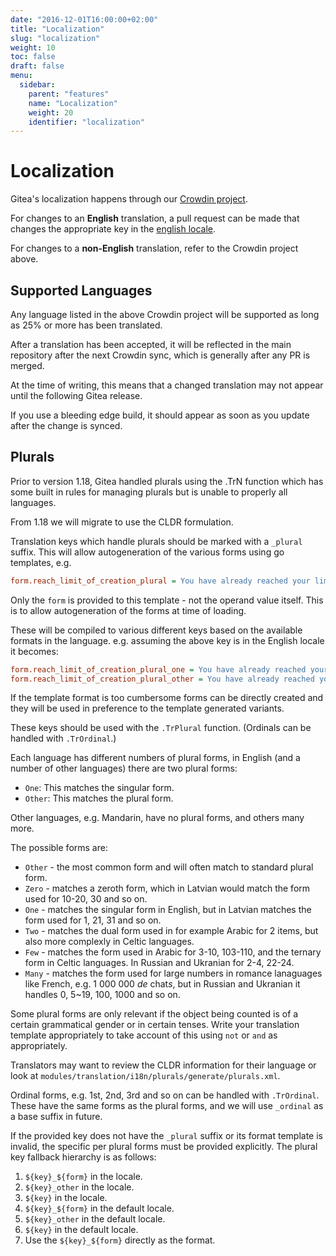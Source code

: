 ```yaml
---
date: "2016-12-01T16:00:00+02:00"
title: "Localization"
slug: "localization"
weight: 10
toc: false
draft: false
menu:
  sidebar:
    parent: "features"
    name: "Localization"
    weight: 20
    identifier: "localization"
---
```


# Localization

Gitea's localization happens through our [Crowdin project](https://crowdin.com/project/gitea).

For changes to an **English** translation, a pull request can be made that changes the appropriate key in
the [english locale](https://github.com/go-gitea/gitea/blob/master/options/locale/locale_en-US.ini).

For changes to a **non-English** translation, refer to the Crowdin project above.

## Supported Languages

Any language listed in the above Crowdin project will be supported as long as 25% or more has been translated.

After a translation has been accepted, it will be reflected in the main repository after the next Crowdin sync, which is generally after any PR is merged.

At the time of writing, this means that a changed translation may not appear until the following Gitea release.

If you use a bleeding edge build, it should appear as soon as you update after the change is synced.

## Plurals

Prior to version 1.18, Gitea handled plurals using the .TrN function which has some
built in rules for managing plurals but is unable to properly all languages.

From 1.18 we will migrate to use the CLDR formulation.

Translation keys which handle plurals should be marked with a `_plural` suffix. This
will allow autogeneration of the various forms using go templates, e.g.

```ini
form.reach_limit_of_creation_plural = You have already reached your limit of %d {{if .One}}repository{{else}}repositories{{end}}.
```

Only the `form` is provided to this template - not the operand value itself. This is to allow autogeneration of the forms at time of loading.

These will be compiled to various different keys based on the available formats in the
language. e.g. assuming the above key is in the English locale it becomes:

```ini
form.reach_limit_of_creation_plural_one = You have already reached your limit of %d repository.
form.reach_limit_of_creation_plural_other = You have already reached your limit of %d repositories.

```

If the template format is too cumbersome forms can be directly created and they will
be used in preference to the template generated variants.

These keys should be used with the `.TrPlural` function. (Ordinals can be handled with `.TrOrdinal`.)

Each language has different numbers of plural forms, in English (and a number of other
languages) there are two plural forms:

* `One`: This matches the singular form.
* `Other`: This matches the plural form.

Other languages, e.g. Mandarin, have no plural forms, and others many more.

The possible forms are:

* `Other` - the most common form and will often match to standard plural form.
* `Zero` - matches a zeroth form, which in Latvian would match the form used for 10-20, 30 and so on.
* `One` - matches the singular form in English, but in Latvian matches the form used for 1, 21, 31 and so on.
* `Two` - matches the dual form used in for example Arabic for 2 items, but also more complexly in Celtic languages.
* `Few` - matches the form used in Arabic for 3-10, 103-110, and the ternary form in Celtic languages. In Russian and Ukranian for 2-4, 22-24.
* `Many` - matches the form used for large numbers in romance lanaguages like French, e.g. 1 000 000 *de* chat*s*, but in Russian and Ukranian it handles 0, 5~19, 100, 1000 and so on.

Some plural forms are only relevant if the object being counted is of a certain
grammatical gender or in certain tenses. Write your translation template appropriately to take account of this using `not` or `and` as appropriately.

Translators may want to review the CLDR information for their language or look at
`modules/translation/i18n/plurals/generate/plurals.xml`.

Ordinal forms, e.g. 1st, 2nd, 3rd and so on can be handled with `.TrOrdinal`. These
have the same forms as the plural forms, and we will use `_ordinal` as a base suffix
in future.

If the provided key does not have the `_plural` suffix or its format template is invalid, the specific per plural forms must be provided explicitly. The plural key fallback hierarchy is as follows:

1. `${key}_${form}` in the locale.
2. `${key}_other` in the locale.
3. `${key}` in the locale.
4. `${key}_${form}` in the default locale.
5. `${key}_other` in the default locale.
6. `${key}` in the default locale.
7. Use the `${key}_${form}` directly as the format.
